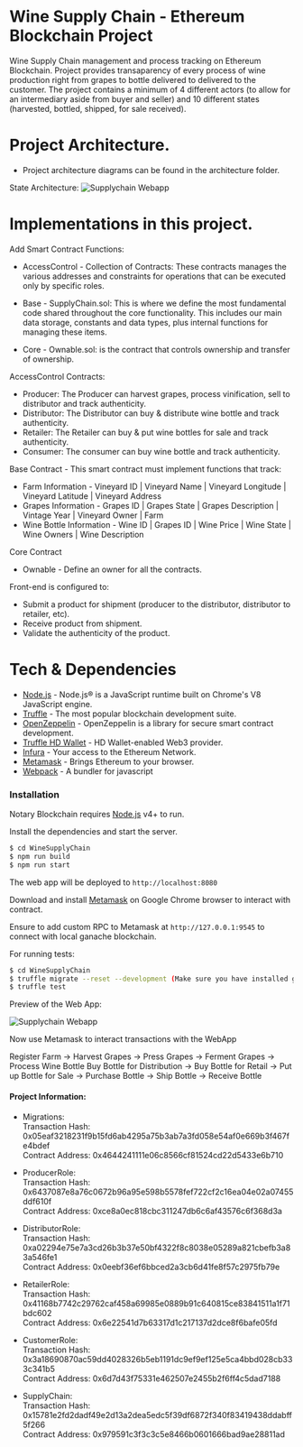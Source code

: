 # Wine Supply Chain - Ethereum Blockchain Project

Wine Supply Chain management and process tracking on Ethereum Blockchain. Project provides transaparency of every process of wine production right from grapes to bottle delivered to delivered to the customer. The project contains a minimum of 4 different actors (to allow for an intermediary aside from buyer and seller) and 10 different states (harvested, bottled, shipped, for sale received).

# Project Architecture.

- Project architecture diagrams can be found in the architecture folder.

State Architecture: 
![Supplychain Webapp](https://github.com/sagaratalatti/WineSupplyChain/blob/master/architecture/State.png)

# Implementations in this project.

Add Smart Contract Functions: 

- AccessControl - Collection of Contracts: These contracts manages the various addresses and constraints for operations that can be executed only by specific roles.

- Base - SupplyChain.sol: This is where we define the most fundamental code shared throughout the core functionality. This includes our main data storage, constants and data types, plus internal functions for managing these items.

- Core - Ownable.sol: is the contract that controls ownership and transfer of ownership.

AccessControl Contracts:

- Producer: The Producer can harvest grapes, process vinification, sell to distributor and track authenticity.
- Distributor: The Distributor can buy & distribute wine bottle and track authenticity.
- Retailer: The Retailer can buy & put wine bottles for sale and track authenticity.
- Consumer: The consumer can buy wine bottle and track authenticity.

Base Contract - This smart contract must implement functions that track:

- Farm Information - Vineyard ID | Vineyard Name | Vineyard Longitude | Vineyard Latitude | Vineyard Address
- Grapes Information - Grapes ID | Grapes State | Grapes Description | Vintage Year | Vineyard Owner | Farm
- Wine Bottle Information - Wine ID | Grapes ID | Wine Price | Wine State | Wine Owners | Wine Description

Core Contract

- Ownable - Define an owner for all the contracts.

Front-end is configured to:

- Submit a product for shipment (producer to the distributor, distributor to retailer, etc).
- Receive product from shipment.
- Validate the authenticity of the product.

# Tech & Dependencies

* [Node.js] - Node.js® is a JavaScript runtime built on Chrome's V8 JavaScript engine.
* [Truffle] - The most popular blockchain development suite.
* [OpenZeppelin] - OpenZeppelin is a library for secure smart contract development.
* [Truffle HD Wallet] - HD Wallet-enabled Web3 provider. 
* [Infura] - Your access to the Ethereum Network.
* [Metamask] - Brings Ethereum to your browser.
* [Webpack] - A bundler for javascript

### Installation

Notary Blockchain requires [Node.js](https://nodejs.org/) v4+ to run.

Install the dependencies and start the server.

```sh
$ cd WineSupplyChain
$ npm run build
$ npm run start
```
The web app will be deployed to ```http://localhost:8080```

Download and install [Metamask] on Google Chrome browser to interact with contract.

Ensure to add custom RPC to Metamask at ```http://127.0.0.1:9545``` to connect with local ganache blockchain.

For running tests: 

```sh
$ cd WineSupplyChain
$ truffle migrate --reset --development (Make sure you have installed ganache-cli)
$ truffle test
```


Preview of the Web App:

![Supplychain Webapp](https://i.imgur.com/VwVpSwj.png/)

Now use Metamask to interact transactions with the WebApp

Register Farm -> Harvest Grapes -> Press Grapes -> Ferment Grapes -> Process Wine Bottle
Buy Bottle for Distribution -> Buy Bottle for Retail -> Put up Bottle for Sale -> Purchase Bottle -> Ship Bottle -> Receive Bottle


#### Project Information:

 - Migrations:  
 Transaction Hash: 0x05eaf3218231f9b15fd6ab4295a75b3ab7a3fd058e54af0e669b3f467fe4bdef  
 Contract Address: 0x4644241111e06c8566cf81524cd22d5433e6b710 
 
 - ProducerRole:  
 Transaction Hash: 0x6437087e8a76c0672b96a95e598b5578fef722cf2c16ea04e02a07455ddf610f  
 Contract Address: 0xce8a0ec818cbc311247db6c6af43576c6f368d3a  
 
 - DistributorRole:  
 Transaction Hash: 0xa02294e75e7a3cd26b3b37e50bf4322f8c8038e05289a821cbefb3a83a546fe1  
 Contract Address: 0x0eebf36ef6bbced2a3cb6d41fe8f57c2975fb79e  
 
 - RetailerRole:  
 Transaction Hash: 0x41168b7742c29762caf458a69985e0889b91c640815ce83841511a1f71bdc602  
 Contract Address: 0x6e22541d7b63317d1c217137d2dce8f6bafe05fd  
 
 - CustomerRole:  
 Transaction Hash: 0x3a18690870ac59dd4028326b5eb1191dc9ef9ef125e5ca4bbd028cb333c341b5  
 Contract Address: 0x6d7d43f75331e462507e2455b2f6ff4c5dad7188  
 
 - SupplyChain:   
 Transaction Hash: 0x15781e2fd2dadf49e2d13a2dea5edc5f39df6872f340f83419438ddabff5f266  
 Contract Address: 0x979591c3f3c3c5e8466b0601666bad9ae28811ad  


   [Truffle]: <https://github.com/trufflesuite/truffle>
   [OpenZeppelin]: <https://github.com/OpenZeppelin/openzeppelin-solidity>
   [Truffle HD Wallet]: <https://github.com/trufflesuite/truffle-hdwallet-provider>
   [Infura]: <https://infura.io/>
   [Metamask]: <https://metamask.io/>
   [node.js]: <http://nodejs.org>
   [Webpack]: <https://github.com/webpack/webpack>



